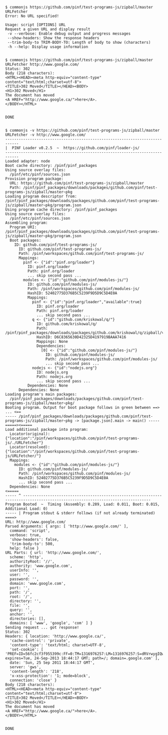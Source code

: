 
    $ commonjs https://github.com/pinf/test-programs-js/zipball/master URLFetcher
    Error: No URL specified!
    
    Usage: script [OPTIONS] URL
    Request a given URL and display result
     -v --verbose: Enable debug output and progress messages
     --show-headers: Show the response headers
     --trim-body-to TRIM-BODY-TO: Length of body to show (characters)
     -h --help: Display usage information


    $ commonjs https://github.com/pinf/test-programs-js/zipball/master URLFetcher http://www.google.com/
    Status: 302
    Body (218 characters):
    <HTML><HEAD><meta http-equiv="content-type" content="text/html;charset=utf-8">
    <TITLE>302 Moved</TITLE></HEAD><BODY>
    <H1>302 Moved</H1>
    The document has moved
    <A HREF="http://www.google.ca/">here</A>.
    </BODY></HTML>
    
    
    DONE


    $ commonjs -v https://github.com/pinf/test-programs-js/zipball/master URLFetcher -v http://www.google.com/
    ----------------------------------------------------------------------------
    |  PINF Loader v0.2.5  ~  https://github.com/pinf/loader-js/
    ----------------------------------------------------------------------------
    Loaded adapter: node
    Boot cache directory: /pinf/pinf_packages
    Using source overlay files:
      /pinf/etc/pinf/sources.json
    Provision program package:
      URL: https://github.com/pinf/test-programs-js/zipball/master
      Path: /pinf/pinf_packages/downloads/packages/github.com/pinf/test-programs-js/zipball/master~pkg
    Loading program descriptor from: /pinf/pinf_packages/downloads/packages/github.com/pinf/test-programs-js/zipball/master~pkg/program.json
    Using program cache directory: /pinf/pinf_packages
    Using source overlay files:
      /pinf/etc/pinf/sources.json
    Assembling program:
      Program URI: /pinf/pinf_packages/downloads/packages/github.com/pinf/test-programs-js/zipball/master~pkg/program.json
      Boot packages:
        ID: github.com/pinf/test-programs-js/
          ID: github.com/pinf/test-programs-js/
          Path: /pinf/workspaces/github.com/pinf/test-programs-js/
          Mappings:
            pinf <- {"id":"pinf.org/loader"}
              ID: pinf.org/loader
              Path: pinf.org/loader
              ... skip second pass ...
            modules <- {"id":"github.com/pinf/modules-js/"}
              ID: github.com/pinf/modules-js/
              Path: /pinf/workspaces/github.com/pinf/modules-js/
              HashID: 52402775D376B5C5239F9D5D9C5D4E0A
              Mappings:
                pinf <- {"id":"pinf.org/loader","available":true}
                  ID: pinf.org/loader
                  Path: pinf.org/loader
                  ... skip second pass ...
                q <- {"id":"github.com/kriskowal/q/"}
                  ID: github.com/kriskowal/q/
                  Path: /pinf/pinf_packages/downloads/packages/github.com/kriskowal/q/zipball/v0.3.0~pkg/
                  HashID: D6C8365630D42325D4197919BAAA7416
                  Mappings: None
                  Dependencies:
                    [0] <- {"id":"github.com/pinf/modules-js/"}
                      ID: github.com/pinf/modules-js/
                      Path: /pinf/workspaces/github.com/pinf/modules-js/
                      ... skip second pass ...
                nodejs <- {"id":"nodejs.org"}
                  ID: nodejs.org
                  Path: nodejs.org
                  ... skip second pass ...
              Dependencies: None
          Dependencies: None
    Loading program's main packages:
      /pinf/pinf_packages/downloads/packages/github.com/pinf/test-programs-js/zipball/master~pkg/
    Booting program. Output for boot package follows in green between ==> ... <==
    ----- /pinf/pinf_packages/downloads/packages/github.com/pinf/test-programs-js/zipball/master~pkg -> [package.json].main -> main() -----
    =====><=====
    Load additional package into program:
      Locator(original): {"location":"/pinf/workspaces/github.com/pinf/test-programs-js/./URLFetcher"}
      Locator(resolved): {"location":"/pinf/workspaces/github.com/pinf/test-programs-js/URLFetcher/"}
      Mappings:
        modules <- {"id":"github.com/pinf/modules-js/"}
          ID: github.com/pinf/modules-js/
          Path: /pinf/workspaces/github.com/pinf/modules-js/
          HashID: 52402775D376B5C5239F9D5D9C5D4E0A
          ... skip second pass ...
      Dependencies: None
    <=====
    ----- ^ -------------------------------------------------------------------------------------------------------------------------------
    Program Booted  ~  Timing (Assembly: 0.289, Load: 0.011, Boot: 0.015, Additional Load: 0)
    ----- | Program stdout & stderr follows (if not already terminated) ====>
    URL: http://www.google.com/
    Parsed Arguments: { args: [ 'http://www.google.com/' ],
      command: 'script',
      verbose: true,
      'show-headers': false,
      'trim-body-to': 500,
      help: false }
    URL Parts: { url: 'http://www.google.com/',
      scheme: 'http',
      authorityRoot: '//',
      authority: 'www.google.com',
      userInfo: '',
      user: '',
      password: '',
      domain: 'www.google.com',
      port: '',
      path: '/',
      root: '/',
      directory: '',
      file: '',
      query: '',
      anchor: '',
      directories: [],
      domains: [ 'www', 'google', 'com' ] }
    Sending request ... got response!
    Status: 302
    Headers: { location: 'http://www.google.ca/',
      'cache-control': 'private',
      'content-type': 'text/html; charset=UTF-8',
      'set-cookie': [ 'PREF=ID=56fc2cf3f955399c:FF=0:TM=1316976257:LM=1316976257:S=dRVrwygIQwZwVHiY; expires=Tue, 24-Sep-2013 18:44:17 GMT; path=/; domain=.google.com' ],
      date: 'Sun, 25 Sep 2011 18:44:17 GMT',
      server: 'gws',
      'content-length': '218',
      'x-xss-protection': '1; mode=block',
      connection: 'close' }
    Body (218 characters):
    <HTML><HEAD><meta http-equiv="content-type" content="text/html;charset=utf-8">
    <TITLE>302 Moved</TITLE></HEAD><BODY>
    <H1>302 Moved</H1>
    The document has moved
    <A HREF="http://www.google.ca/">here</A>.
    </BODY></HTML>
    
    
    DONE

